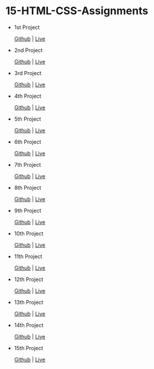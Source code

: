 # 15-HTML-CSS-Assignments

  - 1st Project

       [Github](https://github.com/avman1998/Trend-in-2025) | [Live](https://the-trends-2025.netlify.app/)
   
   
  - 2nd Project

       [Github](https://github.com/avman1998/Restaurant) | [Live](https://restaurant-website-by-aman.netlify.app/)
   
   
  - 3rd Project

      [Github]() | [Live]()
   
   
  - 4th Project

      [Github]() | [Live]()
   
   
  - 5th Project

       [Github]() | [Live]()
   
   
  - 6th Project

       [Github]() | [Live]()
   
   
  - 7th Project

       [Github]() | [Live]()
  - 8th Project

       [Github]() | [Live]()
   
  - 9th Project

       [Github]() | [Live]()
   
 - 10th Project
 
      [Github](https://github.com/avman1998/HTML-CSS-10th-Project-Ineuron) | [Live](https://10proj.netlify.app/)
   
 - 11th Project

   [Github](https://github.com/avman1998/HTML-CSS-11Th-Project) | [Live](https://pro-11.netlify.app/)
 
 - 12th Project

   [Github](https://github.com/avman1998/HTML-CSS-12Th-Project) | [Live](https://12pro.netlify.app/)
   
 - 13th Project

   [Github]() | [Live]()
   
   
  
   
   
 - 14th Project

     [Github]() | [Live]()
   
   
 - 15th Project

     [Github](https://github.com/avman1998/HTML-CSS-15th-Project-Ineuron) | [Live](https://15pro.netlify.app/)
   
   
  
   

